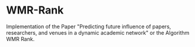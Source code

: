# WMR-Rank
Implementation of the Paper "Predicting future influence of papers, researchers, and venues in a dynamic academic network" or the Algorithm WMR Rank.
